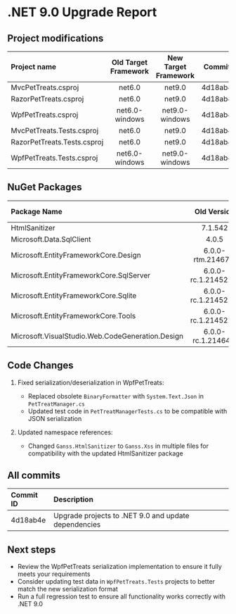 # .NET 9.0 Upgrade Report

## Project modifications

| Project name                                   | Old Target Framework    | New Target Framework         | Commits                   |
|:-----------------------------------------------|:-----------------------:|:----------------------------:|---------------------------|
| MvcPetTreats.csproj                            | net6.0                  | net9.0                       | 4d18ab4e                  |
| RazorPetTreats.csproj                          | net6.0                  | net9.0                       | 4d18ab4e                  |
| WpfPetTreats.csproj                            | net6.0-windows          | net9.0-windows               | 4d18ab4e                  |
| MvcPetTreats.Tests.csproj                      | net6.0                  | net9.0                       | 4d18ab4e                  |
| RazorPetTreats.Tests.csproj                    | net6.0                  | net9.0                       | 4d18ab4e                  |
| WpfPetTreats.Tests.csproj                      | net6.0-windows          | net9.0-windows               | 4d18ab4e                  |

## NuGet Packages

| Package Name                                   | Old Version             | New Version                 | Commit Id                 |
|:-----------------------------------------------|:-----------------------:|:---------------------------:|---------------------------|
| HtmlSanitizer                                  | 7.1.542                 | 9.0.884                     | 4d18ab4e                  |
| Microsoft.Data.SqlClient                       | 4.0.5                   | 6.0.2                       | 4d18ab4e                  |
| Microsoft.EntityFrameworkCore.Design           | 6.0.0-rtm.21467.1       | 9.0.5                       | 4d18ab4e                  |
| Microsoft.EntityFrameworkCore.SqlServer        | 6.0.0-rc.1.21452.10     | 9.0.5                       | 4d18ab4e                  |
| Microsoft.EntityFrameworkCore.Sqlite           | 6.0.0-rc.1.21452.10     | 9.0.5                       | 4d18ab4e                  |
| Microsoft.EntityFrameworkCore.Tools            | 6.0.0-rc.1.21452.10     | 9.0.5                       | 4d18ab4e                  |
| Microsoft.VisualStudio.Web.CodeGeneration.Design | 6.0.0-rc.1.21464.1    | 9.0.0                       | 4d18ab4e                  |

## Code Changes

1. Fixed serialization/deserialization in WpfPetTreats:
   - Replaced obsolete `BinaryFormatter` with `System.Text.Json` in `PetTreatManager.cs`
   - Updated test code in `PetTreatManagerTests.cs` to be compatible with JSON serialization

2. Updated namespace references:
   - Changed `Ganss.HtmlSanitizer` to `Ganss.Xss` in multiple files for compatibility with the updated HtmlSanitizer package

## All commits

| Commit ID              | Description                                                      |
|:-----------------------|:-----------------------------------------------------------------|
| 4d18ab4e               | Upgrade projects to .NET 9.0 and update dependencies             |

## Next steps

- Review the WpfPetTreats serialization implementation to ensure it fully meets your requirements
- Consider updating test data in `WpfPetTreats.Tests` projects to better match the new serialization format
- Run a full regression test to ensure all functionality works correctly with .NET 9.0